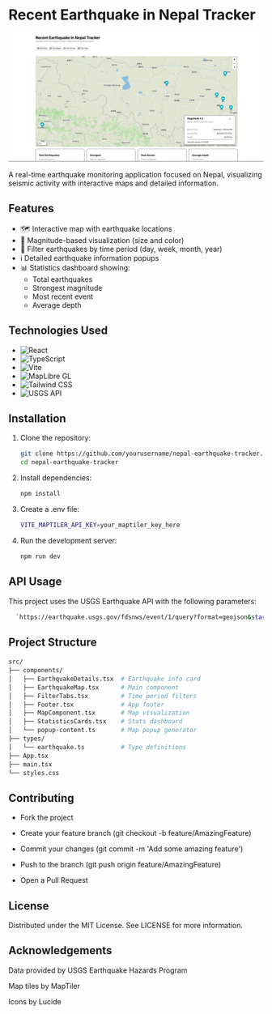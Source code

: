# Recent Earthquake in Nepal Tracker

![Project Screenshot](image.png)

A real-time earthquake monitoring application focused on Nepal, visualizing seismic activity with interactive maps and detailed information.

## Features

- 🗺️ Interactive map with earthquake locations
- 🔴 Magnitude-based visualization (size and color)
- 📅 Filter earthquakes by time period (day, week, month, year)
- ℹ️ Detailed earthquake information popups
- 📊 Statistics dashboard showing:
  - Total earthquakes
  - Strongest magnitude
  - Most recent event
  - Average depth

## Technologies Used

- ![React](https://img.shields.io/badge/React-19.0-blue)
- ![TypeScript](https://img.shields.io/badge/TypeScript-5.7.2-blue)
- ![Vite](https://img.shields.io/badge/Vite-6.2-yellow)
- ![MapLibre GL](https://img.shields.io/badge/MapLibre_GL-5.2-lightgrey)
- ![Tailwind CSS](https://img.shields.io/badge/Tailwind_CSS-4.0-blueviolet)
- ![USGS API](https://img.shields.io/badge/USGS_Earthquake_API-1.0-green)

## Installation

1. Clone the repository:
   ```bash
   git clone https://github.com/yourusername/nepal-earthquake-tracker.git
   cd nepal-earthquake-tracker
   ```

2. Install dependencies:
   ```bash
   npm install
   ```

3. Create a .env file:
   ```bash
   VITE_MAPTILER_API_KEY=your_maptiler_key_here
   ```

4. Run the development server:
   ```bash
   npm run dev
   ```

## API Usage

This project uses the USGS Earthquake API with the following parameters:
 ```bash
   `https://earthquake.usgs.gov/fdsnws/event/1/query?format=geojson&starttime=${date}&minlatitude=26&maxlatitude=30&minlongitude=80&maxlongitude=89`
   ```

## Project Structure

```bash
src/
├── components/
│   ├── EarthquakeDetails.tsx  # Earthquake info card
│   ├── EarthquakeMap.tsx      # Main component
│   ├── FilterTabs.tsx         # Time period filters
│   ├── Footer.tsx             # App footer
│   ├── MapComponent.tsx       # Map visualization
│   ├── StatisticsCards.tsx    # Stats dashboard
│   └── popup-content.ts       # Map popup generator
├── types/
│   └── earthquake.ts          # Type definitions
├── App.tsx
├── main.tsx
└── styles.css
```

## Contributing
- Fork the project

- Create your feature branch (git checkout -b feature/AmazingFeature)

- Commit your changes (git commit -m 'Add some amazing feature')

- Push to the branch (git push origin feature/AmazingFeature)

- Open a Pull Request

## License
Distributed under the MIT License. See LICENSE for more information.

## Acknowledgements
Data provided by USGS Earthquake Hazards Program

Map tiles by MapTiler

Icons by Lucide